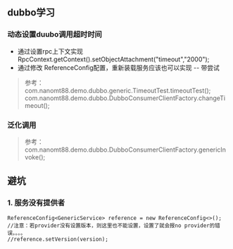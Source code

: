 
## dubbo学习 
### 动态设置duubo调用超时时间 

* 通过设置rpc上下文实现
 RpcContext.getContext().setObjectAttachment("timeout","2000");
 * 通过修改 ReferenceConfig配置，重新装载服务应该也可以实现 -- 带尝试 
> 参考： 
>com.nanomt88.demo.dubbo.generic.TimeoutTest.timeoutTest();
> com.nanomt88.demo.dubbo.DubboConsumerClientFactory.changeTimeout();

### 泛化调用

> 参考： 
> com.nanomt88.demo.dubbo.DubboConsumerClientFactory.genericInvoke();



## 避坑
### 1. 服务没有提供者 
```
ReferenceConfig<GenericService> reference = new ReferenceConfig<>();
//注意：若provider没有设置版本，则这里也不能设置，设置了就会报no provider的错误。。。。
//reference.setVersion(version);
```
